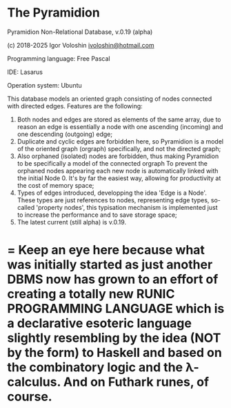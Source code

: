 # The Pyramidion
Pyramidion Non-Relational Database, v.0.19 (alpha)

(c) 2018-2025 Igor Voloshin ivoloshin@hotmail.com

Programming language: Free Pascal

IDE: Lasarus

Operation system: Ubuntu

This database models an oriented graph consisting of nodes connected with directed edges. Features are the following:
1. Both nodes and edges are stored as elements of the same array, due to reason an edge is essentially a node with one ascending (incoming) and one descending (outgoing) edge;
2. Duplicate and cyclic edges are forbidden here, so Pyramidion is a model of the oriented graph (orgraph) specifically, and not the directed graph;
3. Also orphaned (isolated) nodes are forbidden, thus making Pyramidion to be specifically a model of the connected orgraph To prevent the orphaned nodes appearing each new node is automatically linked with the initial Node 0. It's by far the easiest way, allowing for productivity at the cost of memory space;
4. Types of edges introduced, developping the idea 'Edge is a Node'. These types are just references to nodes, representing edge types, so-called 'property nodes', this typisation mechanism is implemented just to increase the performance and to save storage space;
5. The latest current (still alpha) is v.0.19.

=
Keep an eye here because what was initially started as just another DBMS now has grown to an effort of creating a totally new
RUNIC PROGRAMMING LANGUAGE
which is a declarative esoteric language slightly resembling by the idea (NOT by the form) to Haskell and based on the combinatory logic and the λ-calculus. And on Futhark runes, of course.
=
